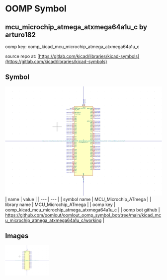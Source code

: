 # OOMP Symbol  
## mcu_microchip_atmega_atxmega64a1u_c  by arturo182  
  
oomp key: oomp_kicad_mcu_microchip_atmega_atxmega64a1u_c  
  
source repo at: [https://gitlab.com/kicad/libraries/kicad-symbols](https://gitlab.com/kicad/libraries/kicad-symbols)  
## Symbol  
  
[![working.png](working_600.png)](working.png)  
| name | value | 
| --- | --- | 
| symbol name | MCU_Microchip_ATmega | 
| library name | MCU_Microchip_ATmega | 
| oomp key | oomp_kicad_mcu_microchip_atmega_atxmega64a1u_c | 
| oomp bot github | https://github.com/oomlout/oomlout_oomp_symbol_bot/tree/main/kicad_mcu_microchip_atmega_atxmega64a1u_c/working | 
## Images  
  
[![working.png](working_140.png)](working.png)  
